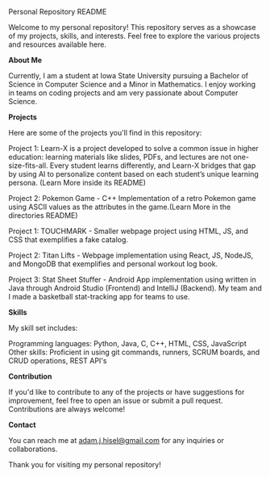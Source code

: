 Personal Repository README

Welcome to my personal repository! This repository serves as a showcase of my projects, skills, and interests. Feel free to explore the various projects and resources available here.

**About Me**

Currently, I am a student at Iowa State University pursuing a Bachelor of Science in Computer Science and a Minor in Mathematics. I enjoy working in teams on coding projects and am very passionate about Computer Science. 

**Projects**

Here are some of the projects you'll find in this repository:

Project 1: Learn-X is a project developed to solve a common issue in higher education: learning materials like slides, PDFs, and lectures are not one-size-fits-all. Every student learns differently, and Learn-X bridges that gap by using AI to personalize content based on each student’s unique learning persona. (Learn More inside its README)

Project 2: Pokemon Game - C++ Implementation of a retro Pokemon game using ASCII values as the attributes in the game.(Learn More in the directories README)

Project 1: TOUCHMARK - Smaller webpage project using HTML, JS, and CSS that exemplifies a fake catalog. 

Project 2: Titan Lifts - Webpage implementation using React, JS, NodeJS, and MongoDB that exemplifies and personal workout log book.

Project 3: Stat Sheet Stuffer - Android App implementation using written in Java through Android Studio (Frontend) and IntelliJ (Backend). My team and I made a basketball stat-tracking app for teams to use. 


**Skills**

My skill set includes:

Programming languages: Python, Java, C, C++, HTML, CSS, JavaScript
Other skills: Proficient in using git commands, runners, SCRUM boards, and CRUD operations, REST API's


**Contribution**

If you'd like to contribute to any of the projects or have suggestions for improvement, feel free to open an issue or submit a pull request. Contributions are always welcome!

**Contact**

You can reach me at adam.j.hisel@gmail.com for any inquiries or collaborations.


Thank you for visiting my personal repository!
